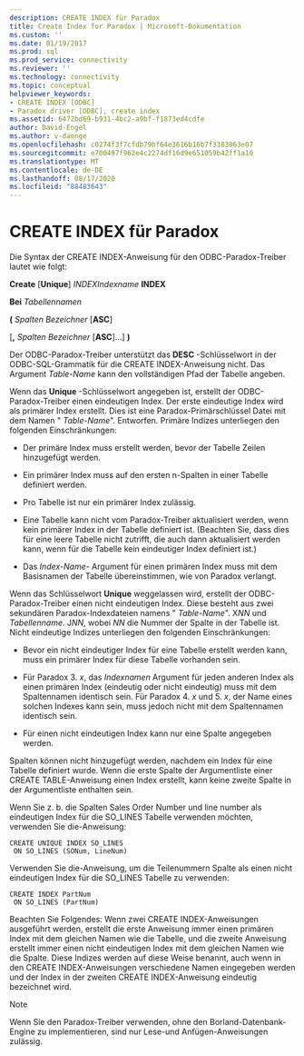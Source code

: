 ```yaml
---
description: CREATE INDEX für Paradox
title: Create Index for Paradox | Microsoft-Dokumentation
ms.custom: ''
ms.date: 01/19/2017
ms.prod: sql
ms.prod_service: connectivity
ms.reviewer: ''
ms.technology: connectivity
ms.topic: conceptual
helpviewer_keywords:
- CREATE INDEX [ODBC]
- Paradox driver [ODBC], create index
ms.assetid: 6472bd69-b931-4bc2-a9bf-f1873ed4cdfe
author: David-Engel
ms.author: v-daenge
ms.openlocfilehash: c0274f3f7cfdb79bf64e3616b16b7f3383063e07
ms.sourcegitcommit: e700497f962e4c2274df16d9e651059b42ff1a10
ms.translationtype: MT
ms.contentlocale: de-DE
ms.lasthandoff: 08/17/2020
ms.locfileid: "88483643"
---
```

# <a name="create-index-for-paradox"></a>CREATE INDEX für Paradox
Die Syntax der CREATE INDEX-Anweisung für den ODBC-Paradox-Treiber lautet wie folgt:  
  
 **Create** [**Unique**] *INDEXIndexname* **INDEX**  
  
 **Bei** *Tabellennamen*  
  
 **(** *Spalten Bezeichner* [**ASC**]  
  
 [**,** *Spalten Bezeichner* [**ASC**]...] **)**  
  
 Der ODBC-Paradox-Treiber unterstützt das **DESC** -Schlüsselwort in der ODBC-SQL-Grammatik für die CREATE INDEX-Anweisung nicht. Das Argument *Table-Name* kann den vollständigen Pfad der Tabelle angeben.  
  
 Wenn das **Unique** -Schlüsselwort angegeben ist, erstellt der ODBC-Paradox-Treiber einen eindeutigen Index. Der erste eindeutige Index wird als primärer Index erstellt. Dies ist eine Paradox-Primärschlüssel Datei mit dem Namen " *Table-Name*". Entworfen. Primäre Indizes unterliegen den folgenden Einschränkungen:  
  
-   Der primäre Index muss erstellt werden, bevor der Tabelle Zeilen hinzugefügt werden.  
  
-   Ein primärer Index muss auf den ersten n-Spalten in einer Tabelle definiert werden.  
  
-   Pro Tabelle ist nur ein primärer Index zulässig.  
  
-   Eine Tabelle kann nicht vom Paradox-Treiber aktualisiert werden, wenn kein primärer Index in der Tabelle definiert ist. (Beachten Sie, dass dies für eine leere Tabelle nicht zutrifft, die auch dann aktualisiert werden kann, wenn für die Tabelle kein eindeutiger Index definiert ist.)  
  
-   Das *Index-Name-* Argument für einen primären Index muss mit dem Basisnamen der Tabelle übereinstimmen, wie von Paradox verlangt.  
  
 Wenn das Schlüsselwort **Unique** weggelassen wird, erstellt der ODBC-Paradox-Treiber einen nicht eindeutigen Index. Diese besteht aus zwei sekundären Paradox-Indexdateien namens " *Table-Name*". X*NN* und *Tabellenname*. J*NN*, wobei *NN* die Nummer der Spalte in der Tabelle ist. Nicht eindeutige Indizes unterliegen den folgenden Einschränkungen:  
  
-   Bevor ein nicht eindeutiger Index für eine Tabelle erstellt werden kann, muss ein primärer Index für diese Tabelle vorhanden sein.  
  
-   Für Paradox 3. *x*, das *Indexnamen* Argument für jeden anderen Index als einen primären Index (eindeutig oder nicht eindeutig) muss mit dem Spaltennamen identisch sein. Für Paradox 4. *x* und 5. *x*, der Name eines solchen Indexes kann sein, muss jedoch nicht mit dem Spaltennamen identisch sein.  
  
-   Für einen nicht eindeutigen Index kann nur eine Spalte angegeben werden.  
  
 Spalten können nicht hinzugefügt werden, nachdem ein Index für eine Tabelle definiert wurde. Wenn die erste Spalte der Argumentliste einer CREATE TABLE-Anweisung einen Index erstellt, kann keine zweite Spalte in der Argumentliste enthalten sein.  
  
 Wenn Sie z. b. die Spalten Sales Order Number und line number als eindeutigen Index für die SO_LINES Tabelle verwenden möchten, verwenden Sie die-Anweisung:  
  
```  
CREATE UNIQUE INDEX SO_LINES  
 ON SO_LINES (SONum, LineNum)  
```  
  
 Verwenden Sie die-Anweisung, um die Teilenummern Spalte als einen nicht eindeutigen Index für die SO_LINES Tabelle zu verwenden:  
  
```  
CREATE INDEX PartNum  
 ON SO_LINES (PartNum)  
```  
  
 Beachten Sie Folgendes: Wenn zwei CREATE INDEX-Anweisungen ausgeführt werden, erstellt die erste Anweisung immer einen primären Index mit dem gleichen Namen wie die Tabelle, und die zweite Anweisung erstellt immer einen nicht eindeutigen Index mit dem gleichen Namen wie die Spalte. Diese Indizes werden auf diese Weise benannt, auch wenn in den CREATE INDEX-Anweisungen verschiedene Namen eingegeben werden und der Index in der zweiten CREATE INDEX-Anweisung eindeutig bezeichnet wird.  
  
> [!NOTE]  
>  Wenn Sie den Paradox-Treiber verwenden, ohne den Borland-Datenbank-Engine zu implementieren, sind nur Lese-und Anfügen-Anweisungen zulässig.
